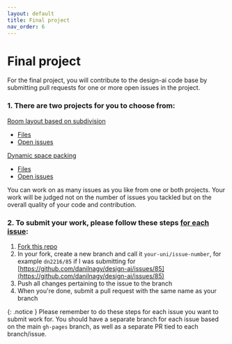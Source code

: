 ```yaml
---
layout: default
title: Final project
nav_order: 6
---
```


# Final project

For the final project, you will contribute to the design-ai code base by submitting pull requests for one or more open issues in the project.

### 1. There are two projects for you to choose from:

<u>Room layout based on subdivision</u>

- [Files](https://github.com/danilnagy/design-ai/tree/gh-pages/docs/projects/subd)
- [Open issues](https://github.com/danilnagy/design-ai/labels/subd)

<u>Dynamic space packing</u>

- [Files](https://github.com/danilnagy/design-ai/tree/gh-pages/docs/projects/packing)
- [Open issues](https://github.com/danilnagy/design-ai/labels/packing)

You can work on as many issues as you like from one or both projects. Your work will be judged not on the number of issues you tackled but on the overall quality of your code and contribution.

### 2. To submit your work, please follow these steps **<u>for each issue</u>**:

1. [Fork this repo](https://github.com/danilnagy/design-ai/fork)
2. In your fork, create a new branch and call it `your-uni/issue-number`, for example `dn2216/85` if I was submitting for [https://github.com/danilnagy/design-ai/issues/85](https://github.com/danilnagy/design-ai/issues/85)
3. Push all changes pertaining to the issue to the branch
4. When you're done, submit a pull request with the same name as your branch

{: .notice }
Please remember to do these steps for each issue you want to submit work for. You should have a separate branch for each issue based on the main `gh-pages` branch, as well as a separate PR tied to each branch/issue.
